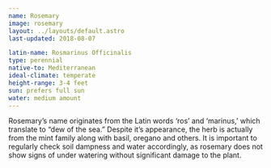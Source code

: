 ```yaml
---
name: Rosemary
image: rosemary
layout: ../layouts/default.astro
last-updated: 2018-08-07

latin-name: Rosmarinus Officinalis
type: perennial
native-to: Mediterranean
ideal-climate: temperate
height-range: 3-4 feet
sun: prefers full sun
water: medium amount
---
```


Rosemary’s name originates from the Latin words ‘ros’ and ‘marinus,’ which translate to “dew of the
sea.” Despite it’s appearance, the herb is actually from the mint family along with basil, oregano
and others. It is important to regularly check soil dampness and water accordingly, as rosemary does
not show signs of under watering without significant damage to the plant. 
 
